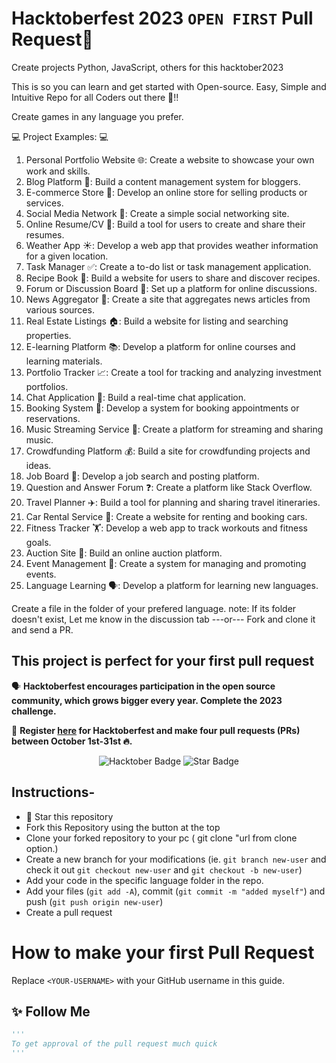 # Hacktoberfest 2023 `OPEN FIRST` Pull Request🎉
Create projects Python, JavaScript, others for this hacktober2023

This is so you can learn and get started with Open-source. Easy, Simple and Intuitive Repo for all Coders out there 🤩!!

Create games in any language you prefer.

:computer: Project Examples: :computer:
1. Personal Portfolio Website 🌐: Create a website to showcase your own work and skills.
2. Blog Platform 📝: Build a content management system for bloggers.
3. E-commerce Store 🛒: Develop an online store for selling products or services.
4. Social Media Network 👥: Create a simple social networking site.
5. Online Resume/CV 📄: Build a tool for users to create and share their resumes.
6. Weather App ☀️: Develop a web app that provides weather information for a given location.
7. Task Manager ✅: Create a to-do list or task management application.
8. Recipe Book 🍳: Build a website for users to share and discover recipes.
9. Forum or Discussion Board 💬: Set up a platform for online discussions.
10. News Aggregator 📰: Create a site that aggregates news articles from various sources.
11. Real Estate Listings 🏠: Build a website for listing and searching properties.
12. E-learning Platform 📚: Develop a platform for online courses and learning materials.
13. Portfolio Tracker 📈: Create a tool for tracking and analyzing investment portfolios.
14. Chat Application 💬: Build a real-time chat application.
15. Booking System 📅: Develop a system for booking appointments or reservations.
16. Music Streaming Service 🎵: Create a platform for streaming and sharing music.
17. Crowdfunding Platform 💰: Build a site for crowdfunding projects and ideas.
18. Job Board 💼: Develop a job search and posting platform.
19. Question and Answer Forum ❓: Create a platform like Stack Overflow.
20. Travel Planner ✈️: Build a tool for planning and sharing travel itineraries.
21. Car Rental Service 🚗: Create a website for renting and booking cars.
22. Fitness Tracker 🏋️: Develop a web app to track workouts and fitness goals.
23. Auction Site 🧰: Build an online auction platform.
24. Event Management 🎉: Create a system for managing and promoting events.
25. Language Learning 🗣️: Develop a platform for learning new languages.

Create a file in the folder of your prefered language.
note: If its folder doesn't exist, Let me know in the discussion tab
---or---
Fork and clone it and send a PR.

## This project is perfect for your first pull request

🗣 **Hacktoberfest encourages participation in the open source community, which grows bigger every year. Complete the 2023 challenge.**

📢 **Register [here](https://hacktoberfest.digitalocean.com) for Hacktoberfest and make four pull requests (PRs) between October 1st-31st 🔥.**

<div align="center">

<img src="https://img.shields.io/badge/hacktoberfest-2022-blueviolet" alt="Hacktober Badge"/>
 <img src="https://img.shields.io/static/v1?label=%F0%9F%8C%9F&message=If%20Useful&style=style=flat&color=BC4E99" alt="Star Badge"/>
</a>

</div>

## Instructions-

- 🌟 Star this repository
- Fork this Repository using the button at the top
- Clone your forked repository to your pc ( git clone "url from clone option.)
- Create a new branch for your modifications (ie. `git branch new-user` and check it out `git checkout new-user` and `git checkout -b new-user`)
- Add your code in the specific language folder in the repo.
- Add your files (`git add -A`), commit (`git commit -m "added myself"`) and push (`git push origin new-user`)
- Create a pull request


# How to make your first Pull Request

Replace `<YOUR-USERNAME>` with your GitHub username in this guide.



## :sparkles: Follow Me

```py
'''
To get approval of the pull request much quick
'''
 ```
